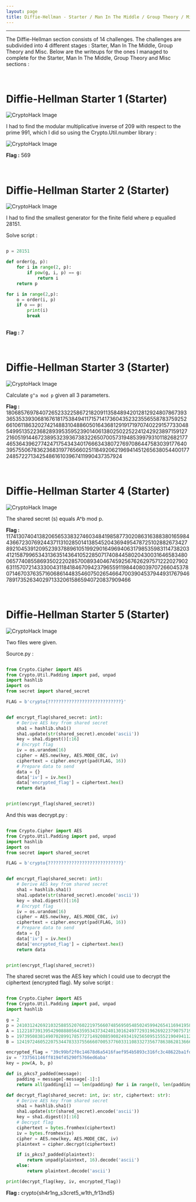```yaml
---
layout: page
title: Diffie-Hellman - Starter / Man In The Middle / Group Theory / Misc
---
```

<hr/>

The Diffie-Hellman section consists of 14 challenges. The challenges are subdivided into 4 different stages : Starter, Man In The Middle, Group Theory and Misc. Below are the writeups for the ones I managed to complete for the Starter, Man In The Middle, Group Theory and Misc sections :

<br/>

# Diffie-Hellman Starter 1 (Starter)

![CryptoHack Image](/assets/img/exploitImages/cryptoHack/img170.png)

I had to find the modular multiplicative inverse of 209 with respect to the prime 991, which I did so using the Crypto.Util.number library :

![CryptoHack Image](/assets/img/exploitImages/cryptoHack/img171.png)

<p> <b>Flag :</b> 569 </p>

<br/>

# Diffie-Hellman Starter 2 (Starter)

![CryptoHack Image](/assets/img/exploitImages/cryptoHack/img172.png)

I had to find the smallest generator for the finite field where p equalled 28151.

Solve script :

```python

p = 28151

def order(g, p): 
    for i in range(2, p): 
        if pow(g, i, p) == g:
            return i
    return p

for i in range(2,p):
    o = order(i, p)
    if o == p:
        print(i)
        break
        
```

<p> <b>Flag :</b> 7 </p>

<br/>

# Diffie-Hellman Starter 3 (Starter)

![CryptoHack Image](/assets/img/exploitImages/cryptoHack/img173.png)

Calculate `g^a mod p` given all 3 parameters.

<p> <b>Flag :</b> 1806857697840726523322586721820911358489420128129248078673933653533930681676181753849411715714173604352323556558783759252661061186320274214883104886050164368129191719707402291577330485499513522368289395359523901406138025022522412429238971591272160519144672389532393673832265070057319485399793101182682177465364396277424717543434017666343807276970864475830391776403957550678362368319776566025118492062196941451265638054400177248572271342548616103967411990437357924 </p>

<br/>

# Diffie-Hellman Starter 4 (Starter)

![CryptoHack Image](/assets/img/exploitImages/cryptoHack/img174.png)

The shared secret (s) equals A^b mod p.

<p> <b>Flag :</b> 1174130740413820656533832746034841985877302086316388380165984436672307692443711310285014138545204369495478725102882673427892104539120952393788961051992901649694063179853598311473820341215879965343136351436410522850717408445802043003164658348006577408558693502220285700893404674592567626297571222027902631157072143330043118418467094237965591198440803970726604537807146703763571606861448354607502654664700390453794493176794678917352634029713320615865940720837909466 </p>

<br/>

# Diffie-Hellman Starter 5 (Starter)

![CryptoHack Image](/assets/img/exploitImages/cryptoHack/img175.png)

Two files were given.

Source.py :

```python

from Crypto.Cipher import AES
from Crypto.Util.Padding import pad, unpad
import hashlib
import os
from secret import shared_secret

FLAG = b'crypto{????????????????????????????}'


def encrypt_flag(shared_secret: int):
    # Derive AES key from shared secret
    sha1 = hashlib.sha1()
    sha1.update(str(shared_secret).encode('ascii'))
    key = sha1.digest()[:16]
    # Encrypt flag
    iv = os.urandom(16)
    cipher = AES.new(key, AES.MODE_CBC, iv)
    ciphertext = cipher.encrypt(pad(FLAG, 16))
    # Prepare data to send
    data = {}
    data['iv'] = iv.hex()
    data['encrypted_flag'] = ciphertext.hex()
    return data


print(encrypt_flag(shared_secret))

```

And this was decrypt.py :

```python

from Crypto.Cipher import AES
from Crypto.Util.Padding import pad, unpad
import hashlib
import os
from secret import shared_secret

FLAG = b'crypto{????????????????????????????}'


def encrypt_flag(shared_secret: int):
    # Derive AES key from shared secret
    sha1 = hashlib.sha1()
    sha1.update(str(shared_secret).encode('ascii'))
    key = sha1.digest()[:16]
    # Encrypt flag
    iv = os.urandom(16)
    cipher = AES.new(key, AES.MODE_CBC, iv)
    ciphertext = cipher.encrypt(pad(FLAG, 16))
    # Prepare data to send
    data = {}
    data['iv'] = iv.hex()
    data['encrypted_flag'] = ciphertext.hex()
    return data


print(encrypt_flag(shared_secret))

```

The shared secret was the AES key which I could use to decrypt the ciphertext (encrypted flag). My solve script :

```python

from Crypto.Cipher import AES
from Crypto.Util.Padding import pad, unpad
import hashlib

g = 2
p = 2410312426921032588552076022197566074856950548502459942654116941958108831682612228890093858261341614673227141477904012196503648957050582631942730706805009223062734745341073406696246014589361659774041027169249453200378729434170325843778659198143763193776859869524088940195577346119843545301547043747207749969763750084308926339295559968882457872412993810129130294592999947926365264059284647209730384947211681434464714438488520940127459844288859336526896320919633919
A = 112218739139542908880564359534373424013016249772931962692237907571990334483528877513809272625610512061159061737608547288558662879685086684299624481742865016924065000555267977830144740364467977206555914781236397216033805882207640219686011643468275165718132888489024688846101943642459655423609111976363316080620471928236879737944217503462265615774774318986375878440978819238346077908864116156831874695817477772477121232820827728424890845769152726027520772901423784
b = 197395083814907028991785772714920885908249341925650951555219049411298436217190605190824934787336279228785809783531814507661385111220639329358048196339626065676869119737979175531770768861808581110311903548567424039264485661330995221907803300824165469977099494284722831845653985392791480264712091293580274947132480402319812110462641143884577706335859190668240694680261160210609506891842793868297672619625924001403035676872189455767944077542198064499486164431451944
B = 1241972460522075344783337556660700537760331108332735677863862813666578639518899293226399921252049655031563612905395145236854443334774555982204857895716383215705498970395379526698761468932147200650513626028263449605755661189525521343142979265044068409405667549241125597387173006460145379759986272191990675988873894208956851773331039747840312455221354589910726982819203421992729738296452820365553759182547255998984882158393688119629609067647494762616719047466973581

encrypted_flag = "39c99bf2f0c14678d6a5416faef954b5893c316fc3c48622ba1fd6a9fe85f3dc72a29c394cf4bc8aff6a7b21cae8e12c"
iv = '737561146ff8194f45290f5766ed6aba'
key = pow(A, b, p)

def is_pkcs7_padded(message):
    padding = message[-message[-1]:]
    return all(padding[i] == len(padding) for i in range(0, len(padding)))

def decrypt_flag(shared_secret: int, iv: str, ciphertext: str):
    # Derive AES key from shared secret
    sha1 = hashlib.sha1()
    sha1.update(str(shared_secret).encode('ascii'))
    key = sha1.digest()[:16]
    # Decrypt flag
    ciphertext = bytes.fromhex(ciphertext)
    iv = bytes.fromhex(iv)
    cipher = AES.new(key, AES.MODE_CBC, iv)
    plaintext = cipher.decrypt(ciphertext)

    if is_pkcs7_padded(plaintext):
        return unpad(plaintext, 16).decode('ascii')
    else:
        return plaintext.decode('ascii')

print(decrypt_flag(key, iv, encrypted_flag))

```

<p> <b>Flag :</b> crypto{sh4r1ng_s3cret5_w1th_fr13nd5} </p>


